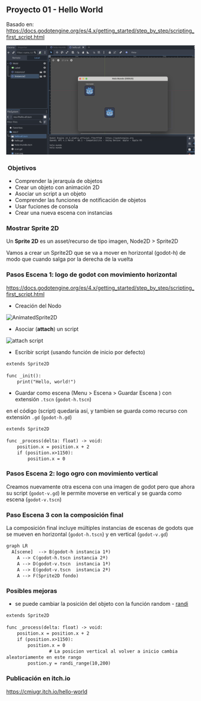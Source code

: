 ## Proyecto 01 - Hello World  


Basado en: https://docs.godotengine.org/es/4.x/getting_started/step_by_step/scripting_first_script.html

![hello World](hello_world_cover.png)

###  Objetivos 

* Comprender la jerarquía de objetos
* Crear un objeto con animación 2D
* Asociar un script a un objeto
* Comprender las funciones de notificación de objetos
* Usar fuciones de consola
* Crear una nueva escena con instancias 


### Mostrar Sprite 2D 

Un **Sprite 2D** es un asset/recurso de tipo imagen,   Node2D > Sprite2D

Vamos a crear un Sprite2D que se va a mover en horizontal (godot-h) de modo que cuando salga por la derecha de la vuelta 

### Pasos Escena 1: logo de godot con movimiento horizontal

https://docs.godotengine.org/es/4.x/getting_started/step_by_step/scripting_first_script.html 


* Creación del Nodo 

![AnimatedSprite2D](https://docs.godotengine.org/es/4.x/_images/scripting_first_script_add_sprite_node.webp)


* Asociar (**attach**) un script

![attach script](https://docs.godotengine.org/es/4.x/_images/scripting_first_script_attach_script.webp) 


* Escribir script (usando función de inicio por defecto)


```
extends Sprite2D

func _init():
	print("Hello, world!")
```


* Guardar como escena (Menu > Escena > Guardar Escena )  con extensión ``.tscn``  (``godot-h.tscn``)

en el código (script) quedaría así, y tambien se guarda como recurso con extensión ``.gd`` (``godot-h.gd``)  

``` 
extends Sprite2D

func _process(delta: float) -> void:
	position.x = position.x + 2 
	if (position.x>1150):
		position.x = 0

```



### Pasos Escena 2: logo ogro con movimiento vertical

Creamos nuevamente otra escena con una imagen de godot pero que ahora su script (``godot-v.gd``) le permite moverse en vertical y se guarda como escena  (``godot-v.tscn``)


### Paso Escena 3 con la composición final 

La composición final incluye múltiples instancias de escenas de godots que se mueven en horizontal (``godot-h.tscn``) y en vertical (``godot-v.gd``)

```mermaid
graph LR
  A[scene]  --> B(godot-h instancia 1ª)
    A --> C(godot-h.tscn instancia 2ª)
    A --> D(godot-v.tscn  instancia 1ª)
    A --> E(godot-v.tscn  instancia 2ª) 
    A --> F(Sprite2D fondo)

```


### Posibles mejoras 


* se puede cambiar la posición del objeto con la función random - [randi](https://docs.godotengine.org/en/stable/classes/class_randomnumbergenerator.html) 


```
extends Sprite2D

func _process(delta: float) -> void:
	position.x = position.x + 2 
	if (position.x>1150):
		position.x = 0
                # La posicion vertical al volver a inicio cambia aleatoriamente en este rango 
		postion.y = randi_range(10,200)

```




### Publicación en itch.io 

https://cmiugr.itch.io/hello-world 

  




